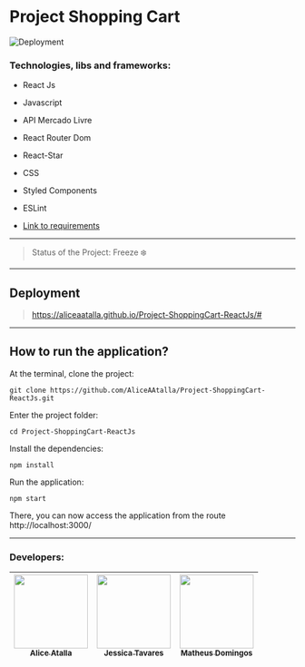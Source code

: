 # Project Shopping Cart

![Deployment](https://media.giphy.com/media/gIYZFuKkEV36jHkUaZ/giphy.gif)

### **Technologies, libs and frameworks:**

* React Js
* Javascript
* API Mercado Livre
* React Router Dom
* React-Star
* CSS
* Styled Components
* ESLint

* [Link to requirements](https://github.com/tryber/sd-04-project-frontend-online-store-07)

---

> Status of the Project: Freeze :snowflake:

----

## Deployment
> https://aliceaatalla.github.io/Project-ShoppingCart-ReactJs/#

---

## How to run the application?
At the terminal, clone the project:
``` 
git clone https://github.com/AliceAAtalla/Project-ShoppingCart-ReactJs.git
``` 
Enter the project folder:
```
cd Project-ShoppingCart-ReactJs
```
Install the dependencies:
```
npm install
```
Run the application:
```
npm start
```
There, you can now access the application from the route http://localhost:3000/

---

### Developers: 
[<img src="https://avatars1.githubusercontent.com/u/62206355?s=460&u=e29f8bf10bba8281c77e2d88df973eb25b55d76c&v=4" width=130 > <br> <sub> Alice Atalla </sub>](https://github.com/AliceAAtalla) | [<img src="https://avatars1.githubusercontent.com/u/62182603?s=460&u=aee97a76fdd44bbe51a8229743756ff0cb04a60e&v=4" width=130 > <br> <sub> Jessica Tavares </sub>](https://github.com/jessica-tavares) | [<img src="https://avatars3.githubusercontent.com/u/24628483?s=460&u=fffb0314c44d263927bfab0b605a24b627c09504&v=4" width=130 > <br> <sub> Matheus Domingos </sub>](https://github.com/matheusysd) |
| ------ | :-----: | -----


